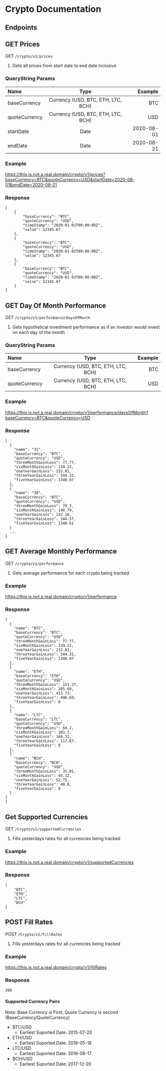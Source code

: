 # Crypto Documentation

## Endpoints

## GET Prices
GET `/crypto/v1/prices`
1. Gets all prices from start date to end date inclusive

### QueryString Params
| Name    | Type     | Example     |
| :------------- | :----------: | -----------: |
| baseCurrency   | Currency (USD, BTC, ETH, LTC, BCH) | BTC |
| quoteCurrency   | Currency (USD, BTC, ETH, LTC, BCH) | USD |
| startDate   | Date | 2020-08-01 |
| endDate   | Date | 2020-08-21 |

### Example

https://this.is.not.a.real.domain/crypto/v1/prices?baseCurrency=BTC&quoteCurrency=USD&startDate=2020-08-01&endDate=2020-08-21

### Response
```
[
    {
        "baseCurrency": "BTC",
        "quoteCurrency": "USD",
        "timeStamp": "2020-01-01T00:00:00Z",
        "value": 12345.67
    },
    {
        "baseCurrency": "BTC",
        "quoteCurrency": "USD",
        "timeStamp": "2020-01-02T00:00:00Z",
        "value": 12345.67
    },
    {
        "baseCurrency": "BTC",
        "quoteCurrency": "USD",
        "timeStamp": "2020-01-03T00:00:00Z",
        "value": 12345.67
    }
]
```


## GET Day Of Month Performance
GET `/crypto/v1/performance/daysOfMonth`
1. Gets hypothetical investment performance as if an investor would invest on each day of the month

### QueryString Params
| Name    | Type     | Example     |
| :------------- | :----------: | -----------: |
| baseCurrency   | Currency (USD, BTC, ETH, LTC, BCH) | BTC |
| quoteCurrency   | Currency (USD, BTC, ETH, LTC, BCH) | USD |

### Example

https://this.is.not.a.real.domain/crypto/v1/performance/daysOfMonth?baseCurrency=BTC&quoteCurrency=USD

### Response
```
[
  {
    "name": "31",
    "baseCurrency": "BTC",
    "quoteCurrency": "USD",
    "threeMonthGainLoss": 77.77,
    "sixMonthGainLoss": 139.22,
    "oneYearGainLoss": 232.81,
    "threeYearGainLoss": 344.31,
    "fiveYearGainLoss": 1340.07
  },
  {
    "name": "30",
    "baseCurrency": "BTC",
    "quoteCurrency": "USD",
    "threeMonthGainLoss": 79.3,
    "sixMonthGainLoss": 140.79,
    "oneYearGainLoss": 232.28,
    "threeYearGainLoss": 344.57,
    "fiveYearGainLoss": 1340.61
  }
  ...
]
```

## GET Average Monthly Performance
GET `/crypto/v1/performance`
1. Gets average performance for each crypto being tracked

### Example

https://this.is.not.a.real.domain/crypto/v1/performance

### Response
```
[
  {
    "name": "BTC",
    "baseCurrency": "BTC",
    "quoteCurrency": "USD",
    "threeMonthGainLoss": 77.77,
    "sixMonthGainLoss": 139.22,
    "oneYearGainLoss": 232.81,
    "threeYearGainLoss": 344.31,
    "fiveYearGainLoss": 1340.07
  },
  {
    "name": "ETH",
    "baseCurrency": "ETH",
    "quoteCurrency": "USD",
    "threeMonthGainLoss": 151.37,
    "sixMonthGainLoss": 205.69,
    "oneYearGainLoss": 413.73,
    "threeYearGainLoss": 496.69,
    "fiveYearGainLoss": 0
  },
  {
    "name": "LTC",
    "baseCurrency": "LTC",
    "quoteCurrency": "USD",
    "threeMonthGainLoss": 64.2,
    "sixMonthGainLoss": 103.2,
    "oneYearGainLoss": 144.32,
    "threeYearGainLoss": 117.67,
    "fiveYearGainLoss": 0
  },
  {
    "name": "BCH",
    "baseCurrency": "BCH",
    "quoteCurrency": "USD",
    "threeMonthGainLoss": 35.01,
    "sixMonthGainLoss": 45.12,
    "oneYearGainLoss": 52.75,
    "threeYearGainLoss": 40.6,
    "fiveYearGainLoss": 0
  }
]
]
```

## Get Supported Currencies
GET `/Crypto/v1/supportedCurrencies`
1. Fills yesterdays rates for all currencies being tracked

### Example

https://this.is.not.a.real.domain/crypto/v1/supportedCurrencies

### Response
```
[
    "BTC",
    "ETH",
    "LTC",
    "BCH"
]
```

## POST Fill Rates
POST `/Crypto/v1/fillRates`
1. Fills yesterdays rates for all currencies being tracked

### Example

https://this.is.not.a.real.domain/crypto/v1/fillRates

### Response
```
200
```


#### Supported Currency Pairs

Note: Base Currency is First, Quote Currency is second (BaseCurrency/QuoteCurrency)

* BTC/USD
    * Earliest Suported Date: 2015-07-20
* ETH/USD
    * Earliest Suported Date: 2016-05-18
* LTC/USD
    * Earliest Suported Date: 2016-08-17
* BCH/USD
    * Earliest Suported Date: 2017-12-20
